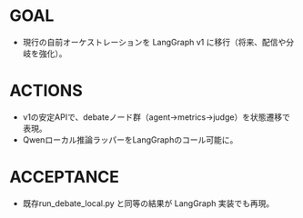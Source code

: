 # GOAL
- 現行の自前オーケストレーションを LangGraph v1 に移行（将来、配信や分岐を強化）。

# ACTIONS
- v1の安定APIで、debateノード群（agent→metrics→judge）を状態遷移で表現。
- Qwenローカル推論ラッパーをLangGraphのコール可能に。

# ACCEPTANCE
- 既存run_debate_local.py と同等の結果が LangGraph 実装でも再現。
